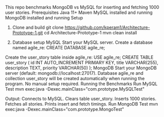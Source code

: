 
This repo benchmarks MongoDB vs MySQL for inserting and fetching 1000 user stories.
Prerequisites
Java 11+
Maven
MySQL installed and running
MongoDB installed and running
Setup
1. Clone and build
git clone https://github.com/kperam1/Architecture-Prototype-1.git
cd Architecture-Prototype-1
mvn clean install

2. Database setup
MySQL
Start your MySQL server.
Create a database named agile_re:
CREATE DATABASE agile_re;


Create the user_story table inside agile_re:
USE agile_re;
CREATE TABLE user_story (
    id INT AUTO_INCREMENT PRIMARY KEY,
    title VARCHAR(255),
    description TEXT,
    priority VARCHAR(50)
);
MongoDB
Start your MongoDB server (default: mongodb://localhost:27017).
Database agile_re and collection user_story will be created automatically when running the program. No manual setup required.
Running the Benchmarks
Run MySQL Test
mvn exec:java -Dexec.mainClass="com.prototype.MySQLTest"

Output:
Connects to MySQL.
Clears table user_story.
Inserts 1000 stories.
Fetches all stories.
Prints insert and fetch timings.
Run MongoDB Test
mvn exec:java -Dexec.mainClass="com.prototype.MongoTest"

